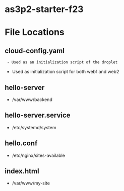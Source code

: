 # as3p2-starter-f23

# File Locations
## cloud-config.yaml
	 - Used as an initialization script of the droplet
- Used as initialization script for both web1 and web2

## hello-server
 - /var/www/backend

## hello-server.service
 - /etc/systemd/system

## hello.conf
 - /etc/nginx/sites-available

## index.html
 - /var/www/my-site

